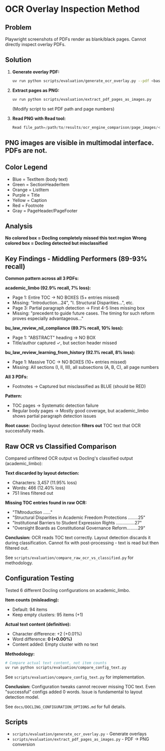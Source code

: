 # OCR Overlay Inspection Method

## Problem

Playwright screenshots of PDFs render as blank/black pages. Cannot directly inspect overlay PDFs.

## Solution

1. **Generate overlay PDF:**
   ```bash
   uv run python scripts/evaluation/generate_ocr_overlay.py --pdf <basename> --engine ocrmac
   ```

2. **Extract pages as PNG:**
   ```bash
   uv run python scripts/evaluation/extract_pdf_pages_as_images.py
   ```
   (Modify script to set PDF path and page numbers)

3. **Read PNG with Read tool:**
   ```python
   Read file_path=/path/to/results/ocr_engine_comparison/page_images/<pdf>_page<N>.png
   ```

## PNG images are visible in multimodal interface. PDFs are not.

## Color Legend

- Blue = TextItem (body text)
- Green = SectionHeaderItem
- Orange = ListItem
- Purple = Title
- Yellow = Caption
- Red = Footnote
- Gray = PageHeader/PageFooter

## Analysis

**No colored box = Docling completely missed this text region**
**Wrong colored box = Docling detected but misclassified**

## Key Findings - Middling Performers (89-93% recall)

**Common pattern across all 3 PDFs:**

**academic_limbo (92.9% recall, 7% loss):**
- Page 1: Entire TOC → NO BOXES (5+ entries missed)
- Missing: "Introduction...24", "I. Structural Disparities...", etc.
- Page 3: Partial paragraph detection → First 4-5 lines missing box
- Missing: "precedent to guide future cases. The timing for such reform proves especially advantageous..."

**bu_law_review_nil_compliance (89.7% recall, 10% loss):**
- Page 1: "ABSTRACT" heading → NO BOX
- Title/author captured ✓, but section header missed

**bu_law_review_learning_from_history (92.1% recall, 8% loss):**
- Page 1: Massive TOC → NO BOXES (10+ entries missed)
- Missing: All sections (I, II, III), all subsections (A, B, C), all page numbers

**All 3 PDFs:**
- Footnotes → Captured but misclassified as BLUE (should be RED)

**Pattern:**
- TOC pages → Systematic detection failure
- Regular body pages → Mostly good coverage, but academic_limbo shows partial paragraph detection issues

**Root cause:** Docling layout detection **filters out** TOC text that OCR successfully reads.

## Raw OCR vs Classified Comparison

Compared unfiltered OCR output vs Docling's classified output (academic_limbo):

**Text discarded by layout detection:**
- Characters: 3,457 (11.95% loss)
- Words: 466 (12.40% loss)
- 751 lines filtered out

**Missing TOC entries found in raw OCR:**
- "TMtroduction ......"
- "Structural Disparities in Academic Freedom Protections ........25"
- "Institutional Barriers to Student Expression Rights ...............27"
- "Oversight Boards as Constitutional Governance Reform.........29"

**Conclusion:** OCR reads TOC text correctly. Layout detection discards it during classification. Cannot fix with post-processing - text is read but then filtered out.

See `scripts/evaluation/compare_raw_ocr_vs_classified.py` for methodology.

## Configuration Testing

Tested 6 different Docling configurations on academic_limbo.

**Item counts (misleading):**
- Default: 94 items
- Keep empty clusters: 95 items (+1)

**Actual text content (definitive):**
- Character difference: +2 (+0.01%)
- Word difference: **0 (+0.00%)**
- Content added: Empty cluster with no text

**Methodology:**
```bash
# Compare actual text content, not item counts
uv run python scripts/evaluation/compare_config_text.py
```

See `scripts/evaluation/compare_config_text.py` for implementation.

**Conclusion:** Configuration tweaks cannot recover missing TOC text. Even "successful" configs added 0 words. Issue is fundamental to layout detection model.

See `docs/DOCLING_CONFIGURATION_OPTIONS.md` for full details.

## Scripts

- `scripts/evaluation/generate_ocr_overlay.py` - Generate overlays
- `scripts/evaluation/extract_pdf_pages_as_images.py` - PDF → PNG conversion
